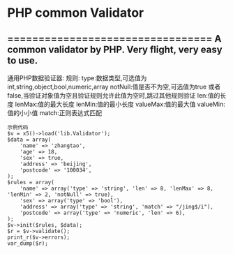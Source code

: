 # PHP common Validator
=================================
A common validator by PHP. Very flight, very easy to use.
------------------------------------------------------------
  通用PHP数据验证器:
  规则:
  type:数据类型,可选值为int,string,object,bool,numeric,array
  notNull:值是否不为空,可选值为true 或者false,当验证对象值为空且验证规则允许此值为空时,跳过其他规则验证
  len:值的长度
  lenMax:值的最大长度
  lenMin:值的最小长度
  valueMax:值的最大值 
  valueMin:值的小小值
  match:正则表达式匹配


    示例代码
    $v = x5()->load('lib.Validator');
    $data = array(
        'name' => 'zhangtao',
        'age' => 18,
        'sex' => true,
        'address' => 'beijing',
        'postcode' => '100034',
    );
    $rules = array(
        'name' => array('type' => 'string', 'len' => 8, 'lenMax' => 8, 'lenMin' => 2, 'notNull' => true),
        'sex' => array('type' => 'bool'),
        'address' => array('type' => 'string', 'match' => "/jing$/i"),
        'postcode' => array('type' => 'numeric', 'len' => 6),
    );
    $v->init($rules, $data);
    $r = $v->validate();
    print_r($v->errors);
    var_dump($r);
